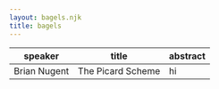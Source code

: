 ```yaml
---
layout: bagels.njk
title: bagels
---
```



speaker | title | abstract
--------|-------|----------
Brian Nugent | The Picard Scheme | hi